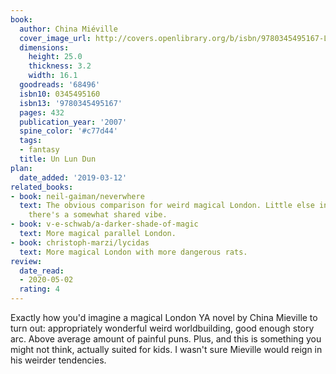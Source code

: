 ```yaml
---
book:
  author: China Miéville
  cover_image_url: http://covers.openlibrary.org/b/isbn/9780345495167-L.jpg
  dimensions:
    height: 25.0
    thickness: 3.2
    width: 16.1
  goodreads: '68496'
  isbn10: 0345495160
  isbn13: '9780345495167'
  pages: 432
  publication_year: '2007'
  spine_color: '#c77d44'
  tags:
  - fantasy
  title: Un Lun Dun
plan:
  date_added: '2019-03-12'
related_books:
- book: neil-gaiman/neverwhere
  text: The obvious comparison for weird magical London. Little else in common, but
    there's a somewhat shared vibe.
- book: v-e-schwab/a-darker-shade-of-magic
  text: More magical parallel London.
- book: christoph-marzi/lycidas
  text: More magical London with more dangerous rats.
review:
  date_read:
  - 2020-05-02
  rating: 4
---
```


Exactly how you'd imagine a magical London YA novel by China Mieville to turn out: appropriately wonderful weird
worldbuilding, good enough story arc. Above average amount of painful puns. Plus, and this is something you might not
think, actually suited for kids. I wasn't sure Mieville would reign in his weirder tendencies.
